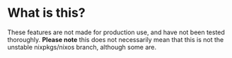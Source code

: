 # What is this?
These features are not made for production use, and have not been tested thoroughly. **Please note** this does not necessarily mean that this is not the unstable nixpkgs/nixos 
branch, although some are. 
